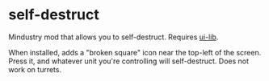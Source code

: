 # self-destruct
Mindustry mod that allows you to self-destruct. Requires [ui-lib](https://github.com/DeltaNedas/ui-lib).

When installed, adds a "broken square" icon near the top-left of the screen. Press it, and whatever unit you're controlling will self-destruct. Does not work on turrets.

